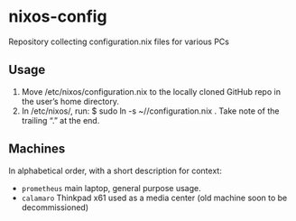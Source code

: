 # nixos-config
Repository collecting configuration.nix files for various PCs

## Usage

1. Move /etc/nixos/configuration.nix to the locally cloned GitHub repo in the
   user’s home directory.
2. In /etc/nixos/, run:
	$ sudo ln -s ~/<your-github-repo-name>/configuration.nix .
    Take note of the trailing “.” at the end.

## Machines

In alphabetical order, with a short description for context:

* `prometheus` main laptop, general purpose usage.
* `calamaro` Thinkpad x61 used as a media center (old machine soon to be
  decommissioned)
  
